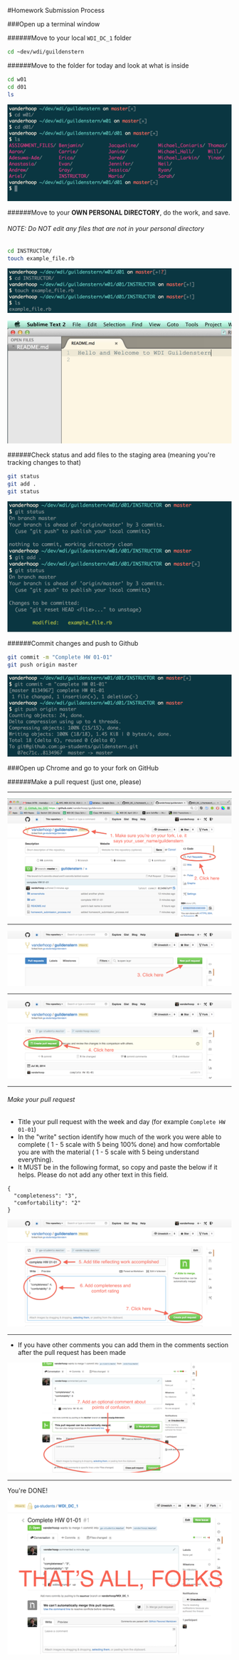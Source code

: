 #Homework Submission Process

###Open up a terminal window

######Move to your local `WDI_DC_1` folder

```bash
cd ~dev/wdi/guildenstern
```

######Move to the folder for today and look at what is inside

```bash
cd w01
cd d01
ls
```
![image](./screenshots/todays_folder.png)

######Move to your __OWN PERSONAL DIRECTORY__, do the work, and save. 
###### NOTE: Do NOT edit any files that are not in your personal directory

```bash
cd INSTRUCTOR/ 
touch example_file.rb
```
![image](./screenshots/own_directory.png)


![image](./screenshots/do_work.png)



######Check status and add files to the staging area (meaning you're tracking changes to that)

```bash
git status
git add .
git status
```

![image](./screenshots/git_add.png)


######Commit changes and push to Github

```bash
git commit -m "Complete HW 01-01"
git push origin master
```

![image](./screenshots/git_commit_push.png)


###Open up Chrome and go to your fork on GitHub

######Make a pull request (just one, please)

---

![image](./screenshots/pull_request_01.png)

---

![image](./screenshots/pull_request_02.png)

---

![image](./screenshots/pull_request_03.png)

---
###### Make your pull request
- Title your pull request with the week and day (for example `Complete HW 01-01`)
- In the "write" section identify how much of the work you were able to complete ( 1 - 5 scale with 5 being 100% done) and how comfortable you are with the material ( 1 - 5 scale with 5 being understand everything).
- It MUST be in the following format, so copy and paste the below if it helps. Please do not add any other text in this field.

```
{
  "completeness": "3",
  "comfortability": "2"
}
```

![image](./screenshots/pull_request_04.png)

---


- If you have other comments you can add them in the comments section after the pull request has been made

![image](./screenshots/pull_request_05.png)

---

You're DONE!

![image](./screenshots/pull_request_06.png)
